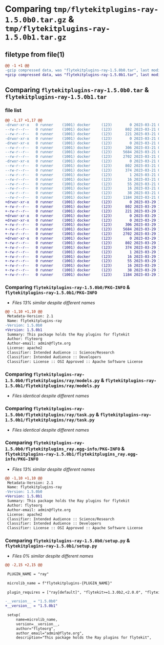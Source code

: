 # Comparing `tmp/flytekitplugins-ray-1.5.0b0.tar.gz` & `tmp/flytekitplugins-ray-1.5.0b1.tar.gz`

## filetype from file(1)

```diff
@@ -1 +1 @@
-gzip compressed data, was "flytekitplugins-ray-1.5.0b0.tar", last modified: Tue Mar 21 00:09:55 2023, max compression
+gzip compressed data, was "flytekitplugins-ray-1.5.0b1.tar", last modified: Wed Mar 29 18:58:43 2023, max compression
```

## Comparing `flytekitplugins-ray-1.5.0b0.tar` & `flytekitplugins-ray-1.5.0b1.tar`

### file list

```diff
@@ -1,17 +1,17 @@
-drwxr-xr-x   0 runner    (1001) docker     (123)        0 2023-03-21 00:09:55.512379 flytekitplugins-ray-1.5.0b0/
--rw-r--r--   0 runner    (1001) docker     (123)      802 2023-03-21 00:09:55.512379 flytekitplugins-ray-1.5.0b0/PKG-INFO
--rw-r--r--   0 runner    (1001) docker     (123)      221 2023-03-21 00:09:29.000000 flytekitplugins-ray-1.5.0b0/README.md
-drwxr-xr-x   0 runner    (1001) docker     (123)        0 2023-03-21 00:09:55.512379 flytekitplugins-ray-1.5.0b0/flytekitplugins/
-drwxr-xr-x   0 runner    (1001) docker     (123)        0 2023-03-21 00:09:55.512379 flytekitplugins-ray-1.5.0b0/flytekitplugins/ray/
--rw-r--r--   0 runner    (1001) docker     (123)      306 2023-03-21 00:09:29.000000 flytekitplugins-ray-1.5.0b0/flytekitplugins/ray/__init__.py
--rw-r--r--   0 runner    (1001) docker     (123)     5684 2023-03-21 00:09:29.000000 flytekitplugins-ray-1.5.0b0/flytekitplugins/ray/models.py
--rw-r--r--   0 runner    (1001) docker     (123)     2702 2023-03-21 00:09:29.000000 flytekitplugins-ray-1.5.0b0/flytekitplugins/ray/task.py
-drwxr-xr-x   0 runner    (1001) docker     (123)        0 2023-03-21 00:09:55.512379 flytekitplugins-ray-1.5.0b0/flytekitplugins_ray.egg-info/
--rw-r--r--   0 runner    (1001) docker     (123)      802 2023-03-21 00:09:55.000000 flytekitplugins-ray-1.5.0b0/flytekitplugins_ray.egg-info/PKG-INFO
--rw-r--r--   0 runner    (1001) docker     (123)      374 2023-03-21 00:09:55.000000 flytekitplugins-ray-1.5.0b0/flytekitplugins_ray.egg-info/SOURCES.txt
--rw-r--r--   0 runner    (1001) docker     (123)        1 2023-03-21 00:09:55.000000 flytekitplugins-ray-1.5.0b0/flytekitplugins_ray.egg-info/dependency_links.txt
--rw-r--r--   0 runner    (1001) docker     (123)       16 2023-03-21 00:09:55.000000 flytekitplugins-ray-1.5.0b0/flytekitplugins_ray.egg-info/namespace_packages.txt
--rw-r--r--   0 runner    (1001) docker     (123)       55 2023-03-21 00:09:55.000000 flytekitplugins-ray-1.5.0b0/flytekitplugins_ray.egg-info/requires.txt
--rw-r--r--   0 runner    (1001) docker     (123)       16 2023-03-21 00:09:55.000000 flytekitplugins-ray-1.5.0b0/flytekitplugins_ray.egg-info/top_level.txt
--rw-r--r--   0 runner    (1001) docker     (123)       38 2023-03-21 00:09:55.512379 flytekitplugins-ray-1.5.0b0/setup.cfg
--rw-r--r--   0 runner    (1001) docker     (123)     1184 2023-03-21 00:09:46.000000 flytekitplugins-ray-1.5.0b0/setup.py
+drwxr-xr-x   0 runner    (1001) docker     (123)        0 2023-03-29 18:58:43.528237 flytekitplugins-ray-1.5.0b1/
+-rw-r--r--   0 runner    (1001) docker     (123)      802 2023-03-29 18:58:43.528237 flytekitplugins-ray-1.5.0b1/PKG-INFO
+-rw-r--r--   0 runner    (1001) docker     (123)      221 2023-03-29 18:58:20.000000 flytekitplugins-ray-1.5.0b1/README.md
+drwxr-xr-x   0 runner    (1001) docker     (123)        0 2023-03-29 18:58:43.528237 flytekitplugins-ray-1.5.0b1/flytekitplugins/
+drwxr-xr-x   0 runner    (1001) docker     (123)        0 2023-03-29 18:58:43.528237 flytekitplugins-ray-1.5.0b1/flytekitplugins/ray/
+-rw-r--r--   0 runner    (1001) docker     (123)      306 2023-03-29 18:58:20.000000 flytekitplugins-ray-1.5.0b1/flytekitplugins/ray/__init__.py
+-rw-r--r--   0 runner    (1001) docker     (123)     5684 2023-03-29 18:58:20.000000 flytekitplugins-ray-1.5.0b1/flytekitplugins/ray/models.py
+-rw-r--r--   0 runner    (1001) docker     (123)     2702 2023-03-29 18:58:20.000000 flytekitplugins-ray-1.5.0b1/flytekitplugins/ray/task.py
+drwxr-xr-x   0 runner    (1001) docker     (123)        0 2023-03-29 18:58:43.528237 flytekitplugins-ray-1.5.0b1/flytekitplugins_ray.egg-info/
+-rw-r--r--   0 runner    (1001) docker     (123)      802 2023-03-29 18:58:43.000000 flytekitplugins-ray-1.5.0b1/flytekitplugins_ray.egg-info/PKG-INFO
+-rw-r--r--   0 runner    (1001) docker     (123)      374 2023-03-29 18:58:43.000000 flytekitplugins-ray-1.5.0b1/flytekitplugins_ray.egg-info/SOURCES.txt
+-rw-r--r--   0 runner    (1001) docker     (123)        1 2023-03-29 18:58:43.000000 flytekitplugins-ray-1.5.0b1/flytekitplugins_ray.egg-info/dependency_links.txt
+-rw-r--r--   0 runner    (1001) docker     (123)       16 2023-03-29 18:58:43.000000 flytekitplugins-ray-1.5.0b1/flytekitplugins_ray.egg-info/namespace_packages.txt
+-rw-r--r--   0 runner    (1001) docker     (123)       55 2023-03-29 18:58:43.000000 flytekitplugins-ray-1.5.0b1/flytekitplugins_ray.egg-info/requires.txt
+-rw-r--r--   0 runner    (1001) docker     (123)       16 2023-03-29 18:58:43.000000 flytekitplugins-ray-1.5.0b1/flytekitplugins_ray.egg-info/top_level.txt
+-rw-r--r--   0 runner    (1001) docker     (123)       38 2023-03-29 18:58:43.528237 flytekitplugins-ray-1.5.0b1/setup.cfg
+-rw-r--r--   0 runner    (1001) docker     (123)     1184 2023-03-29 18:58:35.000000 flytekitplugins-ray-1.5.0b1/setup.py
```

### Comparing `flytekitplugins-ray-1.5.0b0/PKG-INFO` & `flytekitplugins-ray-1.5.0b1/PKG-INFO`

 * *Files 13% similar despite different names*

```diff
@@ -1,10 +1,10 @@
 Metadata-Version: 2.1
 Name: flytekitplugins-ray
-Version: 1.5.0b0
+Version: 1.5.0b1
 Summary: This package holds the Ray plugins for flytekit
 Author: flyteorg
 Author-email: admin@flyte.org
 License: apache2
 Classifier: Intended Audience :: Science/Research
 Classifier: Intended Audience :: Developers
 Classifier: License :: OSI Approved :: Apache Software License
```

### Comparing `flytekitplugins-ray-1.5.0b0/flytekitplugins/ray/models.py` & `flytekitplugins-ray-1.5.0b1/flytekitplugins/ray/models.py`

 * *Files identical despite different names*

### Comparing `flytekitplugins-ray-1.5.0b0/flytekitplugins/ray/task.py` & `flytekitplugins-ray-1.5.0b1/flytekitplugins/ray/task.py`

 * *Files identical despite different names*

### Comparing `flytekitplugins-ray-1.5.0b0/flytekitplugins_ray.egg-info/PKG-INFO` & `flytekitplugins-ray-1.5.0b1/flytekitplugins_ray.egg-info/PKG-INFO`

 * *Files 13% similar despite different names*

```diff
@@ -1,10 +1,10 @@
 Metadata-Version: 2.1
 Name: flytekitplugins-ray
-Version: 1.5.0b0
+Version: 1.5.0b1
 Summary: This package holds the Ray plugins for flytekit
 Author: flyteorg
 Author-email: admin@flyte.org
 License: apache2
 Classifier: Intended Audience :: Science/Research
 Classifier: Intended Audience :: Developers
 Classifier: License :: OSI Approved :: Apache Software License
```

### Comparing `flytekitplugins-ray-1.5.0b0/setup.py` & `flytekitplugins-ray-1.5.0b1/setup.py`

 * *Files 0% similar despite different names*

```diff
@@ -2,15 +2,15 @@
 
 PLUGIN_NAME = "ray"
 
 microlib_name = f"flytekitplugins-{PLUGIN_NAME}"
 
 plugin_requires = ["ray[default]", "flytekit>=1.3.0b2,<2.0.0", "flyteidl>=1.1.10"]
 
-__version__ = "1.5.0b0"
+__version__ = "1.5.0b1"
 
 setup(
     name=microlib_name,
     version=__version__,
     author="flyteorg",
     author_email="admin@flyte.org",
     description="This package holds the Ray plugins for flytekit",
```


